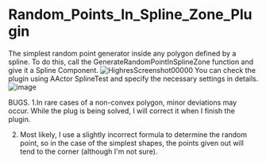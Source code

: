 # Random_Points_In_Spline_Zone_Plugin
 The simplest random point generator inside any polygon defined by a spline. To do this, call the GenerateRandomPointInSplineZone function and give it a Spline Сomponent.
![HighresScreenshot00000](https://user-images.githubusercontent.com/72274260/194704066-a76f1e09-0850-498a-a449-ba5d1d87489a.png)
 You can check the plugin using AActor SplineTest and specify the necessary settings in details.
![image](https://user-images.githubusercontent.com/72274260/194704171-5a820b2b-d1de-4501-97d4-7ca1fe552d00.png)

BUGS.
1.In rare cases of a non-convex polygon, minor deviations may occur. While the plug is being solved, I will correct it when I finish the plugin.

2. Most likely, I use a slightly incorrect formula to determine the random point, so in the case of the simplest shapes, the points given out will tend to the corner (although I'm not sure).

